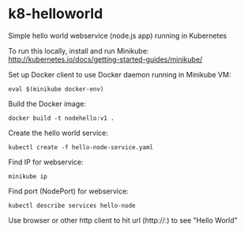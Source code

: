 # k8-helloworld
Simple hello world webservice (node.js app) running in Kubernetes 

To run this locally, install and run Minikube: http://kubernetes.io/docs/getting-started-guides/minikube/

Set up Docker client to use Docker daemon running in Minikube VM:
```
eval $(minikube docker-env)
```

Build the Docker image: 
```
docker build -t nodehello:v1 .
```

Create the hello world service:
```
kubectl create -f hello-node-service.yaml
```

Find IP for webservice:
```
minikube ip
```

Find port (NodePort) for webservice:
```
kubectl describe services hello-node
```

Use browser or other http client to hit url (http://<ip>:<port>) to see "Hello World"

